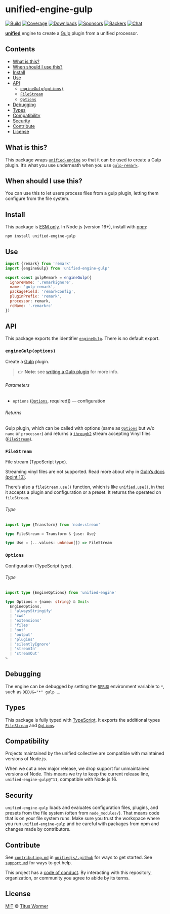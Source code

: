 # unified-engine-gulp

[![Build][build-badge]][build]
[![Coverage][coverage-badge]][coverage]
[![Downloads][downloads-badge]][downloads]
[![Sponsors][sponsors-badge]][collective]
[![Backers][backers-badge]][collective]
[![Chat][chat-badge]][chat]

**[unified][]** engine to create a [Gulp][] plugin from a unified
processor.

## Contents

*   [What is this?](#what-is-this)
*   [When should I use this?](#when-should-i-use-this)
*   [Install](#install)
*   [Use](#use)
*   [API](#api)
    *   [`engineGulp(options)`](#enginegulpoptions)
    *   [`FileStream`](#filestream)
    *   [`Options`](#options)
*   [Debugging](#debugging)
*   [Types](#types)
*   [Compatibility](#compatibility)
*   [Security](#security)
*   [Contribute](#contribute)
*   [License](#license)

## What is this?

This package wraps [`unified-engine`][unified-engine] so that it can be used
to create a Gulp plugin.
It’s what you use underneath when you use [`gulp-remark`][gulp-remark].

## When should I use this?

You can use this to let users process files from a gulp plugin, letting them
configure from the file system.

## Install

This package is [ESM only][esm].
In Node.js (version 16+), install with [npm][]:

```sh
npm install unified-engine-gulp
```

## Use

```js
import {remark} from 'remark'
import {engineGulp} from 'unified-engine-gulp'

export const gulpRemark = engineGulp({
  ignoreName: '.remarkignore',
  name: 'gulp-remark',
  packageField: 'remarkConfig',
  pluginPrefix: 'remark',
  processor: remark,
  rcName: '.remarkrc'
})
```

## API

This package exports the identifier [`engineGulp`][api-engine-gulp].
There is no default export.

### `engineGulp(options)`

Create a [Gulp][] plugin.

> 👉 **Note**: see [writing a Gulp plugin][plugin] for more info.

###### Parameters

*   `options` ([`Options`][api-options], required])
    — configuration

###### Returns

Gulp plugin, which can be called with options (same as [`Options`][api-options]
but w/o `name` or `processor`) and returns a [`through2`][through2] stream
accepting Vinyl files ([`FileStream`][api-file-stream]).

### `FileStream`

File stream (TypeScript type).

Streaming vinyl files are not supported.
Read more about why in [Gulp’s docs (point 10)][streaming].

There’s also a `fileStream.use()` function, which is like
[`unified.use()`][use], in that it accepts a plugin and configuration or a
preset.
It returns the operated on `fileStream`.

###### Type

```ts
import type {Transform} from 'node:stream'

type FileStream = Transform & {use: Use}

type Use = (...values: unknown[]) => FileStream
```

### `Options`

Configuration (TypeScript type).

###### Type

```ts
import type {EngineOptions} from 'unified-engine'

type Options = {name: string} & Omit<
  EngineOptions,
  | 'alwaysStringify'
  | 'cwd'
  | 'extensions'
  | 'files'
  | 'out'
  | 'output'
  | 'plugins'
  | 'silentlyIgnore'
  | 'streamIn'
  | 'streamOut'
>
```

## Debugging

The engine can be debugged by setting the [`DEBUG`][debug] environment variable
to `*`, such as `DEBUG="*" gulp …`.

## Types

This package is fully typed with [TypeScript][].
It exports the additional types [`FileStream`][api-file-stream] and
[`Options`][api-options].

## Compatibility

Projects maintained by the unified collective are compatible with maintained
versions of Node.js.

When we cut a new major release, we drop support for unmaintained versions of
Node.
This means we try to keep the current release line, `unified-engine-gulp@^11`,
compatible with Node.js 16.

## Security

`unified-engine-gulp` loads and evaluates configuration files, plugins, and
presets from the file system (often from `node_modules/`).
That means code that is on your file system runs.
Make sure you trust the workspace where you run `unified-engine-gulp` and be
careful with packages from npm and changes made by contributors.

## Contribute

See [`contributing.md`][contributing] in [`unifiedjs/.github`][health] for ways
to get started.
See [`support.md`][support] for ways to get help.

This project has a [code of conduct][coc].
By interacting with this repository, organization, or community you agree to
abide by its terms.

## License

[MIT][license] © [Titus Wormer][author]

<!-- Definitions -->

[build-badge]: https://github.com/unifiedjs/unified-engine-gulp/workflows/main/badge.svg

[build]: https://github.com/unifiedjs/unified-engine-gulp/actions

[coverage-badge]: https://img.shields.io/codecov/c/github/unifiedjs/unified-engine-gulp.svg

[coverage]: https://codecov.io/github/unifiedjs/unified-engine-gulp

[downloads-badge]: https://img.shields.io/npm/dm/unified-engine-gulp.svg

[downloads]: https://www.npmjs.com/package/unified-engine-gulp

[sponsors-badge]: https://opencollective.com/unified/sponsors/badge.svg

[backers-badge]: https://opencollective.com/unified/backers/badge.svg

[collective]: https://opencollective.com/unified

[chat-badge]: https://img.shields.io/badge/chat-discussions-success.svg

[chat]: https://github.com/unifiedjs/unified/discussions

[npm]: https://docs.npmjs.com/cli/install

[esm]: https://gist.github.com/sindresorhus/a39789f98801d908bbc7ff3ecc99d99c

[typescript]: https://www.typescriptlang.org

[health]: https://github.com/unifiedjs/.github

[contributing]: https://github.com/unifiedjs/.github/blob/main/contributing.md

[support]: https://github.com/unifiedjs/.github/blob/main/support.md

[coc]: https://github.com/unifiedjs/.github/blob/main/code-of-conduct.md

[license]: license

[author]: https://wooorm.com

[unified]: https://github.com/unifiedjs/unified

[use]: https://github.com/unifiedjs/unified#processoruseplugin-options

[unified-engine]: https://github.com/unifiedjs/unified-engine

[debug]: https://github.com/debug-js/debug

[gulp]: https://gulpjs.com

[plugin]: https://github.com/gulpjs/gulp/blob/HEAD/docs/writing-a-plugin/README.md

[streaming]: https://github.com/gulpjs/gulp/blob/main/docs/writing-a-plugin/guidelines.md

[through2]: https://github.com/rvagg/through2#readme

[gulp-remark]: https://github.com/remarkjs/gulp-remark

[api-engine-gulp]: #enginegulpoptions

[api-file-stream]: #filestream

[api-options]: #options
